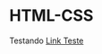 # HTML-CSS
 
Testando
<a href="https://houllp.github.io/HTML-CSS/Projetos/Curso em Vídeo/Projeto 1/">Link Teste</a>
